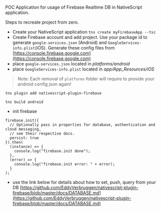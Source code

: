 POC Application for usage of Firebase Realtime DB in NativeScript application.

Steps to recreate project from zero.

- Create your NativeScript application `tns create myFirebaseApp --tsc`
- Create Firebase account and add project. Use your package id to generate `google-services.json` (Android) and `GoogleServices-info.plist`(iOS). Generate these config files from [https://console.firebase.google.com](https://console.firebase.google.com)
- place `google-services.json` located in _platforms/android_
- place `GoogleServices-info.plist` located in _app/App_Resources/iOS_

> Note: Each removal of `platforms` folder will require to provide your android config json again!

```
tns plugin add nativescript-plugin-firebase
```

```
tns build android
```

- init firebase 
```
firebase.init({
  // Optionally pass in properties for database, authentication and cloud messaging,
  // see their respective docs.
  persist: true
}).then(
  (instance) => {
    console.log("firebase.init done");
  },
  (error) => {
    console.log("firebase.init error: " + error);
  }
);
```

- use the link below for details about how to set, push, query from your DB
[https://github.com/EddyVerbruggen/nativescript-plugin-firebase/blob/master/docs/DATABASE.md](https://github.com/EddyVerbruggen/nativescript-plugin-firebase/blob/master/docs/DATABASE.md)
